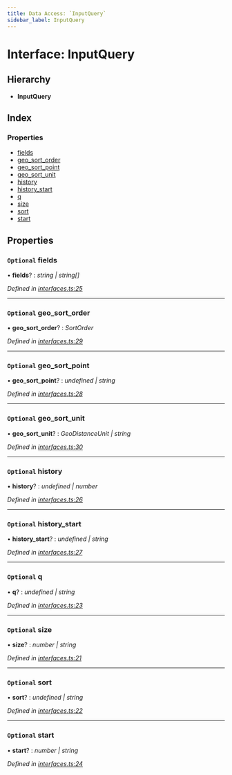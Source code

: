 ```yaml
---
title: Data Access: `InputQuery`
sidebar_label: InputQuery
---
```


# Interface: InputQuery

## Hierarchy

* **InputQuery**

## Index

### Properties

* [fields](inputquery.md#optional-fields)
* [geo_sort_order](inputquery.md#optional-geo_sort_order)
* [geo_sort_point](inputquery.md#optional-geo_sort_point)
* [geo_sort_unit](inputquery.md#optional-geo_sort_unit)
* [history](inputquery.md#optional-history)
* [history_start](inputquery.md#optional-history_start)
* [q](inputquery.md#optional-q)
* [size](inputquery.md#optional-size)
* [sort](inputquery.md#optional-sort)
* [start](inputquery.md#optional-start)

## Properties

### `Optional` fields

• **fields**? : *string | string[]*

*Defined in [interfaces.ts:25](https://github.com/terascope/teraslice/blob/d2d877b60/packages/data-access/src/interfaces.ts#L25)*

___

### `Optional` geo_sort_order

• **geo_sort_order**? : *SortOrder*

*Defined in [interfaces.ts:29](https://github.com/terascope/teraslice/blob/d2d877b60/packages/data-access/src/interfaces.ts#L29)*

___

### `Optional` geo_sort_point

• **geo_sort_point**? : *undefined | string*

*Defined in [interfaces.ts:28](https://github.com/terascope/teraslice/blob/d2d877b60/packages/data-access/src/interfaces.ts#L28)*

___

### `Optional` geo_sort_unit

• **geo_sort_unit**? : *GeoDistanceUnit | string*

*Defined in [interfaces.ts:30](https://github.com/terascope/teraslice/blob/d2d877b60/packages/data-access/src/interfaces.ts#L30)*

___

### `Optional` history

• **history**? : *undefined | number*

*Defined in [interfaces.ts:26](https://github.com/terascope/teraslice/blob/d2d877b60/packages/data-access/src/interfaces.ts#L26)*

___

### `Optional` history_start

• **history_start**? : *undefined | string*

*Defined in [interfaces.ts:27](https://github.com/terascope/teraslice/blob/d2d877b60/packages/data-access/src/interfaces.ts#L27)*

___

### `Optional` q

• **q**? : *undefined | string*

*Defined in [interfaces.ts:23](https://github.com/terascope/teraslice/blob/d2d877b60/packages/data-access/src/interfaces.ts#L23)*

___

### `Optional` size

• **size**? : *number | string*

*Defined in [interfaces.ts:21](https://github.com/terascope/teraslice/blob/d2d877b60/packages/data-access/src/interfaces.ts#L21)*

___

### `Optional` sort

• **sort**? : *undefined | string*

*Defined in [interfaces.ts:22](https://github.com/terascope/teraslice/blob/d2d877b60/packages/data-access/src/interfaces.ts#L22)*

___

### `Optional` start

• **start**? : *number | string*

*Defined in [interfaces.ts:24](https://github.com/terascope/teraslice/blob/d2d877b60/packages/data-access/src/interfaces.ts#L24)*
